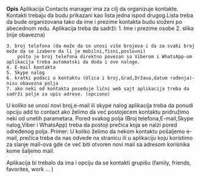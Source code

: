 __Opis__
Aplikacija Contacts manager ima za cilj da organizuje kontakte.
Kontakti trebaju da budu prikazani kao lista jedna ispod drugog.Lista treba da bude organizovana tako da ime i prezime kontakta budu složeni po abecednom redu.
Aplikacija treba da sadrži:
    1. Ime i prezime osobe
    2. slika (nije obavezna)
    
    3. broj telefona (da može da se unosi više brojeva i da za svaki broj može da se izabere da li je mobilni,fisni,poslovni)
        pošto je broj telefona direktno povezan sa Viberom i WhatsApp-om aplikacija treba automatski da doda i ove naloge.
    4. E-mail kontakta 
    5. Skype nalog
    6. kratki podaci o kontaktu (Ulica i broj,Grad,Država,datum rođenja)- nisu obavezna polja
    7. ako neki od kontakta poseduje lični web sajt aplikacija treba da sadrži polje za upis adrese. (opciono)
U koliko se unosi novi broj,e-mail ili skype nalog aplikacija treba da ponudi opciju add to contact ako želimo da već postojećem kontaktu pridružimo neki od unetih parametara.
Pored svakog polja (Broj telefona,E-mail,Skype nalog,Viber i WhatsApp) treba da postoji prečica koja se nalzi pored određenog polja.
Primer:
U koliko želimo da nekom kontaktu pošaljemo e-mail, prečica treba da nas odvede na stranicu ili u aplikaciju koju koristimo za slanje mail-ova gde će već biti otvoren novi mail sa adresom korisnika kome šaljemo mail.

Aplikacija bi trebalo da ima i opciju da se kontakti grupišu (family, friends, favorites, work ... )
